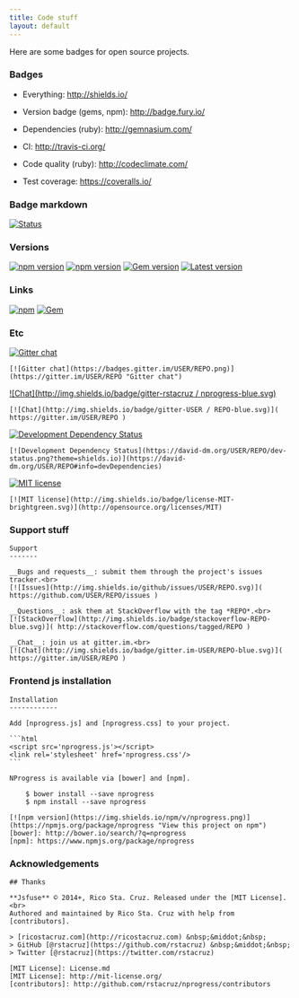 ```yaml
---
title: Code stuff
layout: default
---
```


Here are some badges for open source projects.

### Badges

 * Everything: http://shields.io/

 * Version badge (gems, npm): http://badge.fury.io/

 * Dependencies (ruby): http://gemnasium.com/

 * CI: http://travis-ci.org/

 * Code quality (ruby): http://codeclimate.com/

 * Test coverage: https://coveralls.io/

### Badge markdown

[![Status](https://travis-ci.org/rstacruz/ento.svg?branch=master)](https://travis-ci.org/rstacruz/ento)  

### Versions

[![npm version](https://img.shields.io/npm/v/jquery.svg)](https://npmjs.org/package/jquery "View this project on npm")
[![npm version](https://badge.fury.io/js/jquery.svg)](https://npmjs.org/package/jquery "View this project on npm")
[![Gem version](https://img.shields.io/gem/v/rails.svg)](http://rubygems.org/gems/rails "View this project in Rubygems")
[![Latest version](http://img.shields.io/github/tag/rstacruz/nprogress.svg)](https://github.com/rstacruz/nprogress)

### Links

[![npm](https://img.shields.io/badge/npm-jquery-brightgreen.png)](https://npmjs.org/package/jquery "View this project on npm")
[![Gem](https://img.shields.io/gem/v/gem-rails-brightgreen.png)](http://rubygems.org/gems/rails "View this project in Rubygems")
### Etc

[![Gitter chat](https://badges.gitter.im/USER/REPO.png)](https://gitter.im/USER/REPO "Gitter chat")

    [![Gitter chat](https://badges.gitter.im/USER/REPO.png)](https://gitter.im/USER/REPO "Gitter chat")

[![Chat](http://img.shields.io/badge/gitter-rstacruz / nprogress-blue.svg)]( https://gitter.im/rstacruz/nprogress )

    [![Chat](http://img.shields.io/badge/gitter-USER / REPO-blue.svg)]( https://gitter.im/USER/REPO )

[![Development Dependency Status](https://david-dm.org/USER/REPO/dev-status.png?theme=shields.io)](https://david-dm.org/USER/REPO#info=devDependencies)

    [![Development Dependency Status](https://david-dm.org/USER/REPO/dev-status.png?theme=shields.io)](https://david-dm.org/USER/REPO#info=devDependencies)

[![MIT license](http://img.shields.io/badge/license-MIT-brightgreen.svg)](http://opensource.org/licenses/MIT)

    [![MIT license](http://img.shields.io/badge/license-MIT-brightgreen.svg)](http://opensource.org/licenses/MIT)

### Support stuff

    Support
    -------

    __Bugs and requests__: submit them through the project's issues tracker.<br>
    [![Issues](http://img.shields.io/github/issues/USER/REPO.svg)]( https://github.com/USER/REPO/issues )

    __Questions__: ask them at StackOverflow with the tag *REPO*.<br>
    [![StackOverflow](http://img.shields.io/badge/stackoverflow-REPO-blue.svg)]( http://stackoverflow.com/questions/tagged/REPO )

    __Chat__: join us at gitter.im.<br>
    [![Chat](http://img.shields.io/badge/gitter.im-USER/REPO-blue.svg)]( https://gitter.im/USER/REPO )

### Frontend js installation

    Installation
    ------------

    Add [nprogress.js] and [nprogress.css] to your project.

    ```html
    <script src='nprogress.js'></script>
    <link rel='stylesheet' href='nprogress.css'/>
    ```

    NProgress is available via [bower] and [npm].

        $ bower install --save nprogress
        $ npm install --save nprogress

    [![npm version](https://img.shields.io/npm/v/nprogress.png)](https://npmjs.org/package/nprogress "View this project on npm")
    [bower]: http://bower.io/search/?q=nprogress
    [npm]: https://www.npmjs.org/package/nprogress

### Acknowledgements

    ## Thanks

    **Jsfuse** © 2014+, Rico Sta. Cruz. Released under the [MIT License].<br>
    Authored and maintained by Rico Sta. Cruz with help from [contributors].

    > [ricostacruz.com](http://ricostacruz.com) &nbsp;&middot;&nbsp;
    > GitHub [@rstacruz](https://github.com/rstacruz) &nbsp;&middot;&nbsp;
    > Twitter [@rstacruz](https://twitter.com/rstacruz)

    [MIT License]: License.md
    [MIT License]: http://mit-license.org/
    [contributors]: http://github.com/rstacruz/nprogress/contributors
